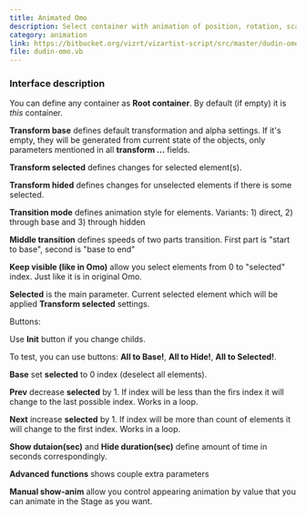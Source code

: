 ```yaml
---
title: Animated Omo
description: Select container with animation of position, rotation, scaling and/or alpha. Absolute and relative.
category: animation
link: https://bitbucket.org/vizrt/vizartist-script/src/master/dudin-omo/dudin-omo-animated/
file: dudin-omo.vb
---
```


<interface-description image="animated-omo-interface.png">

### Interface description

You can define any container as __Root container__. By default (if empty) it is _this_ container.

__Transform base__ defines default transformation and alpha settings. If it's empty, they will be generated from current state of the objects, only parameters mentioned in all __transform ...__ fields.

__Transform selected__ defines changes for selected element(s).

__Transform hided__ defines changes for unselected elements if there is some selected.

__Transition mode__ defines animation style for elements. Variants: 1) direct, 2) through base and 3) through hidden

__Middle transition__ defines speeds of two parts transition. First part is "start to base", second is "base to end"

__Keep visible (like in Omo)__ allow you select elements from 0 to "selected" index. Just like it is in original Omo.

__Selected__ is the main parameter. Current selected element which will be applied __Transform selected__ settings.

Buttons:

Use __Init__ button if you change childs.

To test, you can use buttons: __All to Base!__, __All to Hide!__, __All to Selected!__.

__Base__ set __selected__ to 0 index (deselect all elements).

__Prev__ decrease __selected__ by 1. If index will be less than the firs index it will change to the last possible index. Works in a loop.

__Next__ increase __selected__ by 1. If index will be more than count of elements it will change to the first index. Works in a loop.

__Show dutaion(sec)__ and __Hide duration(sec)__ define amount of time in seconds correspondingly.

__Advanced functions__ shows couple extra parameters

__Manual show-anim__ allow you control appearing animation by value that you can animate in the Stage as you want.

</interface-description>
